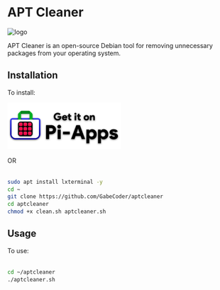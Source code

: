 # APT Cleaner

![logo](https://raw.githubusercontent.com/GabeCoder/aptcleaner/main/icon.png)

APT Cleaner is an open-source Debian tool for removing unnecessary packages from your operating system.

## Installation

To install:

![logo](https://raw.githubusercontent.com/Botspot/pi-apps/master/icons/badge.png)

OR

```bash

sudo apt install lxterminal -y
cd ~
git clone https://github.com/GabeCoder/aptcleaner
cd aptcleaner
chmod +x clean.sh aptcleaner.sh

```

## Usage

To use:

```bash

cd ~/aptcleaner
./aptcleaner.sh
